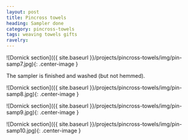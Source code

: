 ```yaml
---
layout: post
title: Pincross towels
heading: Sampler done
category: pincross-towels
tags: weaving towels gifts
ravelry:
---
```

![Dornick section]({{ site.baseurl }}/projects/pincross-towels/img/pin-samp7.jpg){: .center-image }

The sampler is finished and washed (but not hemmed).

![Dornick section]({{ site.baseurl }}/projects/pincross-towels/img/pin-samp8.jpg){: .center-image }

![Dornick section]({{ site.baseurl }}/projects/pincross-towels/img/pin-samp9.jpg){: .center-image }

![Dornick section]({{ site.baseurl }}/projects/pincross-towels/img/pin-samp10.jpg){: .center-image }
